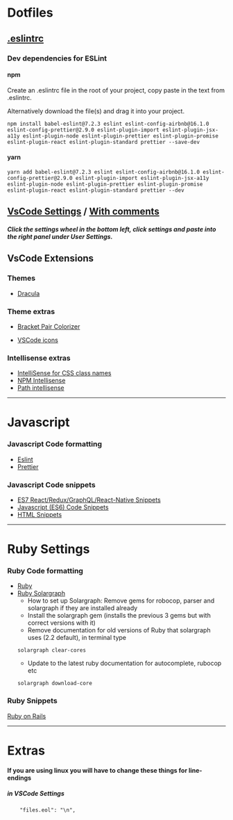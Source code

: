 # Dotfiles


## [.eslintrc](.eslintrc)
### Dev dependencies for ESLint
#### npm
Create an .eslintrc file in the root of your project, copy paste in the text from .eslintrc.

Alternatively download the file(s) and drag it into your project.
```
npm install babel-eslint@7.2.3 eslint eslint-config-airbnb@16.1.0 eslint-config-prettier@2.9.0 eslint-plugin-import eslint-plugin-jsx-a11y eslint-plugin-node eslint-plugin-prettier eslint-plugin-promise eslint-plugin-react eslint-plugin-standard prettier --save-dev
```

#### yarn
```
yarn add babel-eslint@7.2.3 eslint eslint-config-airbnb@16.1.0 eslint-config-prettier@2.9.0 eslint-plugin-import eslint-plugin-jsx-a11y eslint-plugin-node eslint-plugin-prettier eslint-plugin-promise eslint-plugin-react eslint-plugin-standard prettier --dev
```



## [VsCode Settings](VsCode.txt)  / [With comments](VSCodeWithComments.txt)


##### Click the settings wheel in the bottom left, click settings and paste into the right panel under User Settings.



## VsCode Extensions
### Themes
* [Dracula](https://marketplace.visualstudio.com/items?itemName=dracula-theme.theme-dracula)

### Theme extras
* [Bracket Pair Colorizer](https://marketplace.visualstudio.com/items?itemName=CoenraadS.bracket-pair-colorizer)

* [VSCode icons](https://marketplace.visualstudio.com/items?itemName=robertohuertasm.vscode-icons)

### Intellisense extras
* [IntelliSense for CSS class names](https://marketplace.visualstudio.com/items?itemName=Zignd.html-css-class-completion)
* [NPM Intellisense](https://marketplace.visualstudio.com/items?itemName=christian-kohler.npm-intellisense)
* [Path intellisense](https://marketplace.visualstudio.com/items?itemName=christian-kohler.path-intellisense)


___
# Javascript
### Javascript Code formatting
* [Eslint](https://marketplace.visualstudio.com/items?itemName=dbaeumer.vscode-eslint)
* [Prettier ](https://marketplace.visualstudio.com/items?itemName=esbenp.prettier-vscode)

### Javascript Code snippets
* [ES7 React/Redux/GraphQL/React-Native Snippets](https://marketplace.visualstudio.com/items?itemName=dsznajder.es7-react-js-snippets)
* [Javascript (ES6) Code Snippets](https://marketplace.visualstudio.com/items?itemName=xabikos.JavaScriptSnippets)
* [HTML Snippets](https://marketplace.visualstudio.com/items?itemName=abusaidm.html-snippets)




___
# Ruby Settings
### Ruby Code formatting
* [Ruby](https://marketplace.visualstudio.com/items?itemName=rebornix.Ruby)
* [Ruby Solargraph](https://marketplace.visualstudio.com/items?itemName=castwide.solargraph)
  * How to set up Solargraph: Remove gems for robocop, parser and solargraph if they are installed already
  * Install the solargraph gem (installs the previous 3 gems but with correct versions with it)
  * Remove documentation for old versions of Ruby that solargraph uses (2.2 default), in terminal type
   ```
  solargraph clear-cores 
  ```
  * Update to the latest ruby documentation for autocomplete, rubocop etc
  ```
  solargraph download-core
  ```
  
 ### Ruby Snippets
 [Ruby on Rails](https://marketplace.visualstudio.com/items?itemName=hridoy.rails-snippets)
 
___
# Extras
####  If you are using linux you will have to change these things for line-endings

##### in VSCode Settings
```
    "files.eol": "\n",
```

 
